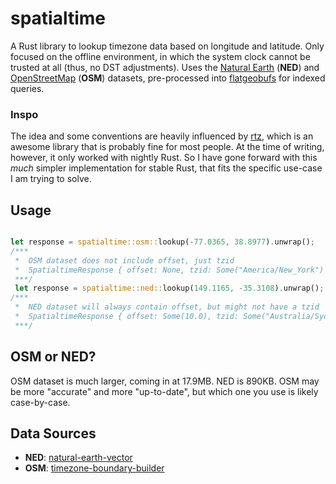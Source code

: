 # spatialtime
A Rust library to lookup timezone data based on longitude and latitude. Only focused on the offline environment, in which the system clock cannot be trusted at all (thus, no DST adjustments).  Uses the [Natural Earth](https://www.naturalearthdata.com/) (**NED**) and [OpenStreetMap](https://www.openstreetmap.org/) (**OSM**) datasets, pre-processed into [flatgeobufs](https://github.com/flatgeobuf/flatgeobuf) for indexed queries.

### Inspo
The idea and some conventions are heavily influenced by [rtz](https://github.com/twitchax/rtz), which is an awesome library that is probably fine for most people. At the time of writing, however, it only worked with nightly Rust. So I have gone forward with this *much* simpler implementation for stable Rust, that fits the specific use-case I am trying to solve.

## Usage
```rust

let response = spatialtime::osm::lookup(-77.0365, 38.8977).unwrap();
/***
 *  OSM dataset does not include offset, just tzid
 *  SpatialtimeResponse { offset: None, tzid: Some("America/New_York") }
 ***/
 let response = spatialtime::ned::lookup(149.1165, -35.3108).unwrap();
/***
 *  NED dataset will always contain offset, but might not have a tzid
 *  SpatialtimeResponse { offset: Some(10.0), tzid: Some("Australia/Sydney") }
 ***/

```

## OSM or NED?
OSM dataset is much larger, coming in at 17.9MB. NED is 890KB. OSM may be more "accurate" and more "up-to-date", but which one you use is likely case-by-case.

## Data Sources
- **NED**: [natural-earth-vector](https://github.com/nvkelso/natural-earth-vector)
- **OSM**: [timezone-boundary-builder](https://github.com/nvkelso/natural-earth-vector)